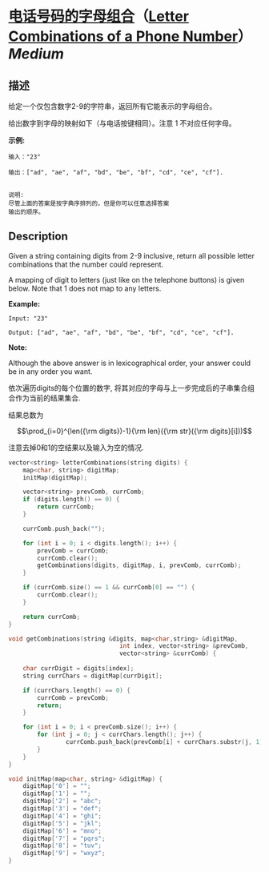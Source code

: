 # [电话号码的字母组合](https://leetcode-cn.com/problems/letter-combinations-of-a-phone-number)（[Letter Combinations of a Phone Number](https://leetcode.com/problems/letter-combinations-of-a-phone-number)）*Medium*
## 描述
给定一个仅包含数字2-9的字符串，返回所有它能表示的字母组合。

给出数字到字母的映射如下（与电话按键相同）。注意 1 不对应任何字母。



**示例:**
```
输入："23"

输出：["ad", "ae", "af", "bd", "be", "bf", "cd", "ce", "cf"].


说明:
尽管上面的答案是按字典序排列的，但是你可以任意选择答案
输出的顺序。
```

## Description
Given a string containing digits from 2-9 inclusive, return all possible letter combinations that the number could represent.

A mapping of digit to letters (just like on the telephone buttons) is given below. Note that 1 does not map to any letters.



**Example:**
```
Input: "23"

Output: ["ad", "ae", "af", "bd", "be", "bf", "cd", "ce", "cf"].
```
**Note:**


Although the above answer is in lexicographical order, your answer could be in any order you want.


依次遍历digits的每个位置的数字, 将其对应的字母与上一步完成后的子串集合组合作为当前的结果集合.

结果总数为
```math
\prod_{i=0}^{len({\rm digits})-1}{\rm len}({\rm str}({\rm digits}[i]))
```

注意去掉0和1的空结果以及输入为空的情况.


```c++
vector<string> letterCombinations(string digits) {
	map<char, string> digitMap;
    initMap(digitMap);

    vector<string> prevComb, currComb;
    if (digits.length() == 0) {
    	return currComb;
    }

    currComb.push_back("");

    for (int i = 0; i < digits.length(); i++) {
    	prevComb = currComb;
    	currComb.clear();
    	getCombinations(digits, digitMap, i, prevComb, currComb);
    }

    if (currComb.size() == 1 && currComb[0] == "") {
    	currComb.clear();
    }

    return currComb;
}

void getCombinations(string &digits, map<char,string> &digitMap, 
							   int index, vector<string> &prevComb,
							   vector<string> &currComb) {
	
	char currDigit = digits[index];
	string currChars = digitMap[currDigit];

	if (currChars.length() == 0) {
		currComb = prevComb;
		return;
	}

	for (int i = 0; i < prevComb.size(); i++) {
		for (int j = 0; j < currChars.length(); j++) {
				currComb.push_back(prevComb[i] + currChars.substr(j, 1));
		}
	}
}

void initMap(map<char, string> &digitMap) {
	digitMap['0'] = "";
	digitMap['1'] = "";
	digitMap['2'] = "abc";
	digitMap['3'] = "def";
	digitMap['4'] = "ghi";
	digitMap['5'] = "jkl";
	digitMap['6'] = "mno";
	digitMap['7'] = "pqrs";
	digitMap['8'] = "tuv";
	digitMap['9'] = "wxyz";
}
```